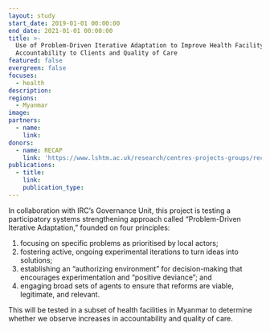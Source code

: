 ```yaml
---
layout: study
start_date: 2019-01-01 00:00:00
end_date: 2021-01-01 00:00:00
title: >-
  Use of Problem-Driven Iterative Adaptation to Improve Health Facility
  Accountability to Clients and Quality of Care
featured: false
evergreen: false
focuses:
  - health
description:
regions:
  - Myanmar
image:
partners:
  - name:
    link:
donors:
  - name: RECAP
    link: 'https://www.lshtm.ac.uk/research/centres-projects-groups/recap'
publications:
  - title:
    link:
    publication_type:
---
```


In collaboration with IRC’s Governance Unit, this project is testing a participatory systems strengthening approach called “Problem-Driven Iterative Adaptation,” founded on four principles:

1. focusing on specific problems as prioritised by local actors;
2. fostering active, ongoing experimental iterations to turn ideas into solutions;
3. establishing an “authorizing environment” for decision-making that encourages experimentation and “positive deviance”; and
4. engaging broad sets of agents to ensure that reforms are viable, legitimate, and relevant.&nbsp;

This will be tested in a subset of health facilities in Myanmar to determine whether we observe increases in accountability and quality of care.